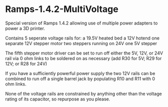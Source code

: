 # Ramps-1.4.2-MultiVoltage

Special version of Ramps 1.4.2 allowing use of multiple power adapters to power a 3D printer.

Contains 5 seperate voltage rails for:
a 19.5V heated bed
a 12V hotend
one separate 12V stepper motor
two steppers running on 24V
one 5V stepper

The fifth stepper motor driver can be set to run off either the 5V, 12V, or 24V rail via 0 ohm links to be soldered on as necessary (add R30 for 5V; R29 for 12V; or R28 for 24V)

If you have a sufficiently powerful power supply the two 12V rails can be combined to run off a single barrel jack by populating R10 and R11 with 0 ohm links.


None of the voltage rails are constrained by anything other than the voltage rating of its capacitor, so repurpose as you please.
